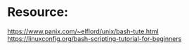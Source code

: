 # Resource:
https://www.panix.com/~elflord/unix/bash-tute.html
https://linuxconfig.org/bash-scripting-tutorial-for-beginners

